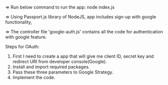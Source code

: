 => Run below command to run the app:
node index.js

=> Using Passport.js library of NodeJS, app includes sign-up with google functionality,

=> The controller file 'google-auth.js' contains all the code for authentication with google feature.

Steps for OAuth:
1. First I need to create a app that will give me client ID, secret key and redirect URI from developer console(Google).
2. Install and import required packages.
3. Pass these three parameters to Google Strategy.
4. Implement the code.

